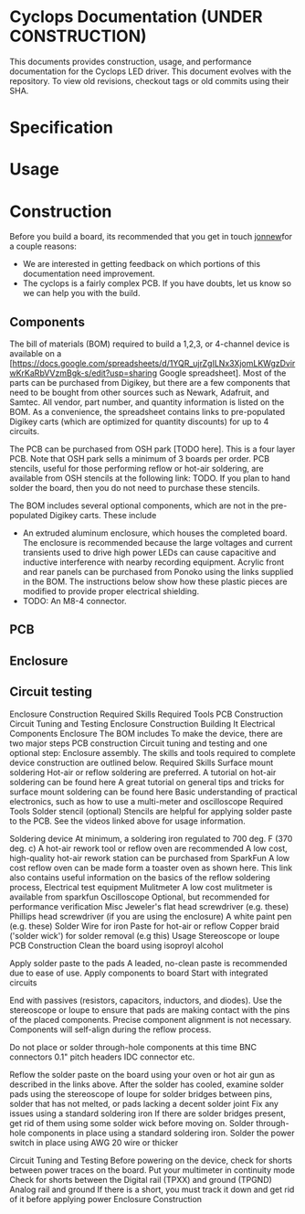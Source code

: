 Cyclops Documentation (UNDER CONSTRUCTION)
==============
This documents provides construction, usage, and performance documentation for the Cyclops LED driver. This document   evolves with the repository. To view old revisions, checkout tags or old commits using their SHA.

# Specification

# Usage

# Construction 
Before you build a board, its recommended that you get in touch [jonnew](https://github.com/jonnew)for a couple reasons:
- We are interested in getting feedback on which portions of this documentation need improvement.
- The cyclops is a fairly complex PCB. If you have doubts, let us know so we can help you with the build.

## Components
The bill of materials (BOM) required to build a 1,2,3, or 4-channel device is available on a [https://docs.google.com/spreadsheets/d/1YQR_ujrZgILNx3XjomLKWgzDvirwKrKaRbVVzmBgk-s/edit?usp=sharing Google spreadsheet]. Most of the parts can be purchased from Digikey, but there are a few components that need to be bought from other sources such as Newark, Adafruit, and Samtec. All vendor, part number, and quantity information is listed on the BOM. As a convenience, the spreadsheet contains links to pre-populated Digikey carts (which are optimized for quantity discounts) for up to 4 circuits.

The PCB can be purchased from OSH park [TODO here]. This is a four layer PCB. Note that OSH park sells a minimum of 3 boards per order. PCB stencils, useful for those performing reflow or hot-air soldering, are available from OSH stencils at the following link: TODO. If you plan to hand solder the board, then you do not need to purchase these stencils.

The BOM includes several optional components, which are not in the pre-populated Digikey carts. These include
- An extruded aluminum enclosure, which houses the completed board. The enclosure is recommended because the large voltages and current transients used to drive high power LEDs can cause capacitive and inductive interference with nearby recording equipment. Acrylic front and rear panels can be purchased from Ponoko using the links supplied in the BOM. The instructions below show how these plastic pieces are modified to provide proper electrical shielding.
- TODO: An M8-4 connector.
    
## PCB

## Enclosure

## Circuit testing


Enclosure
Construction
Required Skills
Required Tools
PCB Construction 
Circuit Tuning and Testing 
Enclosure Construction
Building It
Electrical Components
Enclosure
The BOM includes To make the device, there are two major steps
PCB construction
Circuit tuning and testing 
and one optional step:
Enclosure assembly. 
The skills and tools required to complete device construction are outlined below.
Required Skills
Surface mount soldering
Hot-air or reflow soldering are preferred.
A tutorial on hot-air soldering can be found here
A great tutorial on general tips and tricks for surface mount soldering can be found here
Basic understanding of practical electronics, such as how to use a multi-meter and oscilloscope
Required Tools
Solder stencil (optional)
Stencils are helpful for applying solder paste to the PCB. See the videos linked above for usage information.

Soldering device
At minimum, a soldering iron regulated to 700 deg. F (370 deg. c)
A hot-air rework tool or reflow oven are recommended
A low cost, high-quality hot-air rework station can be purchased from SparkFun
A low cost reflow oven can be made form a toaster oven as shown here. This link also contains useful information on the basics of the reflow soldering process,
Electrical test equipment
Mulitmeter
A low cost mulitmeter is available from sparkfun
Oscilloscope
Optional, but recommended for performance verification
Misc
Jeweler's flat head screwdriver (e.g. these)
Phillips head screwdriver (if you are using the enclosure)
A white paint pen (e.g. these)
Solder
Wire for iron 
Paste for hot-air or reflow
Copper braid ('solder wick') for solder removal (e.g this)
Usage 
Stereoscope or loupe
PCB Construction 
Clean the board using isoproyl alcohol

Apply solder paste to the pads
A leaded, no-clean paste is recommended due to ease of use. 
Apply components to board
Start with integrated circuits

End with passives (resistors, capacitors, inductors, and diodes). 
Use the stereoscope or loupe to ensure that pads are making contact with the pins of the placed components.
Precise component alignment is not necessary. Components will self-align during the reflow process.


Do not place or solder through-hole components at this time
BNC connectors
0.1" pitch headers
IDC connector
etc.


Reflow the solder paste on the board using your oven or hot air gun as described in the links above.
After the solder has cooled, examine solder pads using the stereoscope of loupe for solder bridges between pins, solder that has not melted, or pads lacking a decent solder joint
Fix any issues using a standard soldering iron
If there are solder bridges present, get rid of them using some solder wick before moving on.
Solder through-hole components in place using a standard soldering iron.
Solder the power switch in place using AWG 20 wire or thicker

Circuit Tuning and Testing 
Before powering on the device, check for shorts between power traces on the board.
Put your multimeter in continuity mode
Check for shorts between the
Digital rail (TPXX) and ground (TPGND)
Analog rail  and ground
If there is a short, you must track it down and get rid of it before applying power
Enclosure Construction
